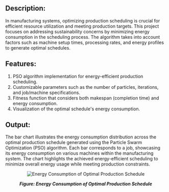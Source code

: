 ## Description:
In manufacturing systems, optimizing production scheduling is crucial for efficient resource utilization and meeting production targets. This project focuses on addressing sustainability concerns by minimizing energy consumption in the scheduling process. The algorithm takes into account factors such as machine setup times, processing rates, and energy profiles to generate optimal schedules.

## Features:
1. PSO algorithm implementation for energy-efficient production scheduling.
2. Customizable parameters such as the number of particles, iterations, and job/machine specifications.
3. Fitness function that considers both makespan (completion time) and energy consumption.
4. Visualization of the optimal schedule's energy consumption.

## Output:
The bar chart illustrates the energy consumption distribution across the optimal production schedule generated using the Particle Swarm Optimization (PSO) algorithm. Each bar corresponds to a job, showcasing its energy consumption on various machines within the manufacturing system. The chart highlights the achieved energy-efficient scheduling to minimize overall energy usage while meeting production constraints.
<div align="center">
  <img src="https://github.com/omaraljaved/Energy_Efficient_Scheduling/assets/67588258/673700db-eec9-4548-bdd0-458094f684eb" alt="Energy Consumption of Optimal Production Schedule">
  <p><em><strong>Figure: Energy Consumption of Optimal Production Schedule</strong></em></p>
</div>
